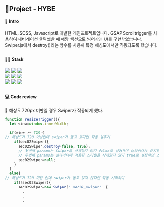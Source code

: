 ## 🚩Project - HYBE

#### 📰 Intro 
HTML, SCSS, Javascript로 개발한 개인프로젝트입니다. GSAP Scrolltrigger를 사용하여 네비게이션 클릭했을 때 해당 섹션으로 넘어가는 UI를 구현하였습니다. Swiper.js에서 destroy()라는 함수를 사용해 특정 해상도에서만 작동되도록 했습니다. 
##
#### 👩‍💻 Stack 
<div>
  <img src="https://img.shields.io/badge/html-e34f26?style=for-the-badge&logo=html&logoColor=white">
  <img src="https://img.shields.io/badge/Scss-CC6699?style=for-the-badge&logo=sass&logoColor=white">
  <img src="https://img.shields.io/badge/Javascript-F7DF1E?style=for-the-badge&logo=javascript&logoColor=white">
</div>
<div>
  <img src="https://img.shields.io/badge/Figma-F24E1E?style=for-the-badge&logo=figma&logoColor=white">
  <img src="https://img.shields.io/badge/git-F05032?style=for-the-badge&logo=git&logoColor=white">
  <img src="https://img.shields.io/badge/github-181717?style=for-the-badge&logo=github&logoColor=white">
</div>
<div>
  <img src="https://img.shields.io/badge/gsap-0AE448?style=for-the-badge&logo=gsap&logoColor=white">
  <img src="https://img.shields.io/badge/swiper.js-6332F6?style=for-the-badge&logo=aos&logoColor=white">
  <img src="https://img.shields.io/badge/aos-1FA2ED?style=for-the-badge&logo=aos&logoColor=white">
</div>

##
#### 💻 Code review
🔸 해상도 720px 미만일 경우 Swiper가 작동되게 했다.
```javascript
function resizeTrigger(){
  let winw=window.innerWidth;

  if(winw >= 720){
// 해상도가 720 이상인데 swiper가 돌고 있다면 작동 멈추기
    if(sec02Swiper){
      sec02Swiper.destroy(false, true);
      // 첫번째 params는 Swiper를 삭제할지 말지 false로 설정하면 슬라이더가 유지됨
      // 두번째 params는 슬라이더에 적용된 스타일을 삭제할지 말지 true로 설정하면 스타일 제거됨
      sec02Swiper=null;
    }
  }
  else{
// 해상도가 720 미만 인데 swiper가 돌고 있지 않다면 작동 시작하기
    if(!sec02Swiper){
      sec02Swiper=new Swiper(".sec02_swiper", {
        .
        .
        .
```
